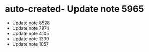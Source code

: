 # auto-created- Update note 5965
- Update note 8528
- Update note 7974
- Update note 4105
- Update note 1330
- Update note 1057
